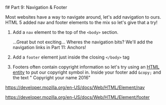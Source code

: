 f# Part 9: Navigation & Footer

Most websites have a way to navigate around, let's add navigation to ours.  HTML 5 added nav and footer elements to the mix so let's give that a try!

1. Add a `nav` element to the top of the `<body>` section.
    
    ...Great but not exciting... Wheres the navigation bits? We'll add the navigation links in Part 11: Anchors!
    
2. Add a `footer` element just inside the closing `</body>` tag

3. Footers often contain copyright information so let's try using an [HTML entity](http://www.w3schools.com/html/html_entities.asp) to put our copyright symbol in. Inside your footer add `&copy;` and the text " Copyright your name 2016"

https://developer.mozilla.org/en-US/docs/Web/HTML/Element/nav

https://developer.mozilla.org/en-US/docs/Web/HTML/Element/footer
